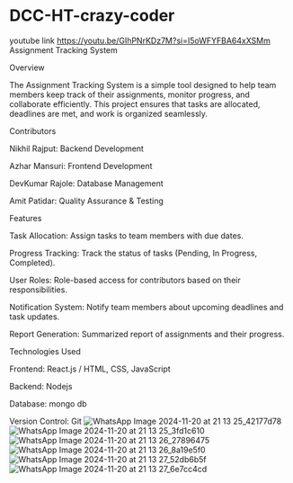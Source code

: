 # DCC-HT-crazy-coder  

youtube link https://youtu.be/GIhPNrKDz7M?si=I5oWFYFBA64xXSMm
Assignment Tracking System

Overview

The Assignment Tracking System is a simple tool designed to help team members keep track of their assignments, monitor progress, and collaborate efficiently. This project ensures that tasks are allocated, deadlines are met, and work is organized seamlessly.

Contributors

Nikhil Rajput: Backend Development

Azhar Mansuri: Frontend Development

DevKumar Rajole: Database Management

Amit Patidar: Quality Assurance & Testing


Features

Task Allocation: Assign tasks to team members with due dates.

Progress Tracking: Track the status of tasks (Pending, In Progress, Completed).

User Roles: Role-based access for contributors based on their responsibilities.

Notification System: Notify team members about upcoming deadlines and task updates.

Report Generation: Summarized report of assignments and their progress.


Technologies Used

Frontend: React.js / HTML, CSS, JavaScript

Backend: Nodejs

Database: mongo db

Version Control: Git
![WhatsApp Image 2024-11-20 at 21 13 25_42177d78](https://github.com/user-attachments/assets/bba36c77-f23f-41d1-bf84-07d6172cef86)
![WhatsApp Image 2024-11-20 at 21 13 25_3fd1c610](https://github.com/user-attachments/assets/930b3c27-5b38-4b72-a240-c258cdb564bc)
![WhatsApp Image 2024-11-20 at 21 13 26_27896475](https://github.com/user-attachments/assets/8a2dcc45-65cf-46bb-b366-6166d7323c5c)
![WhatsApp Image 2024-11-20 at 21 13 26_8a19e5f0](https://github.com/user-attachments/assets/abe0e28c-7eae-40af-9ff1-15e08edf016e)
![WhatsApp Image 2024-11-20 at 21 13 27_52db6b5f](https://github.com/user-attachments/assets/132e0cbe-9004-4189-9ed6-f906066859b9)
![WhatsApp Image 2024-11-20 at 21 13 27_6e7cc4cd](https://github.com/user-attachments/assets/ddd3442c-1203-4ad8-86a2-9b9e63968837)






